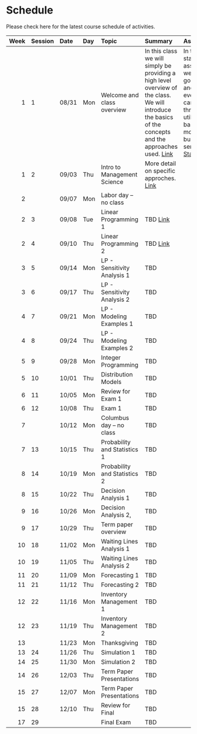 Schedule
============================


Please check here for the latest course schedule of activities.

|   Week | Session   | Date   | Day   | Topic                        | Summary                                                                                                                                                                               | Assignment                                                                                                                                                                                                         | Due   |
|-------:|:----------|:-------|:------|:-----------------------------|:--------------------------------------------------------------------------------------------------------------------------------------------------------------------------------------|:-------------------------------------------------------------------------------------------------------------------------------------------------------------------------------------------------------------------|:------|
|      1 | 1         | 08/31  | Mon   | Welcome and class overview   | In this class we will simply be providing a high level overview of the class.  We will introduce the basics of the concepts and the approaches used.  [Link](../../sessions/session1) | In this starter assignment, we are just going to try and test that everyone can go through and utilize some basic modeling of business senarios. [Starter](https://rpi.box.com/s/ldy9h2bfaz00gek5a9cotyz21sboab95) | 09/10 |
|      1 | 2         | 09/03  | Thu   | Intro to Management Science  | More detail on specific approches. [Link](../../sessions/session2)                                                                                                                    |                                                                                                                                                                                                                    |       |
|      2 |           | 09/07  | Mon   | Labor day – no class         |                                                                                                                                                                                       |                                                                                                                                                                                                                    |       |
|      2 | 3         | 09/08  | Tue   | Linear Programming 1         | TBD [Link](../../sessions/session3)                                                                                                                                                   |                                                                                                                                                                                                                    |       |
|      2 | 4         | 09/10  | Thu   | Linear Programming 2         | TBD [Link](../../sessions/session4)                                                                                                                                                   |                                                                                                                                                                                                                    |       |
|      3 | 5         | 09/14  | Mon   | LP - Sensitivity Analysis 1  | TBD                                                                                                                                                                                   |                                                                                                                                                                                                                    |       |
|      3 | 6         | 09/17  | Thu   | LP - Sensitivity Analysis 2  | TBD                                                                                                                                                                                   |                                                                                                                                                                                                                    |       |
|      4 | 7         | 09/21  | Mon   | LP - Modeling Examples 1     | TBD                                                                                                                                                                                   |                                                                                                                                                                                                                    |       |
|      4 | 8         | 09/24  | Thu   | LP - Modeling Examples 2     | TBD                                                                                                                                                                                   |                                                                                                                                                                                                                    |       |
|      5 | 9         | 09/28  | Mon   | Integer Programming          | TBD                                                                                                                                                                                   |                                                                                                                                                                                                                    |       |
|      5 | 10        | 10/01  | Thu   | Distribution Models          | TBD                                                                                                                                                                                   |                                                                                                                                                                                                                    |       |
|      6 | 11        | 10/05  | Mon   | Review for Exam 1            | TBD                                                                                                                                                                                   |                                                                                                                                                                                                                    |       |
|      6 | 12        | 10/08  | Thu   | Exam 1                       | TBD                                                                                                                                                                                   |                                                                                                                                                                                                                    |       |
|      7 |           | 10/12  | Mon   | Columbus day – no class      | TBD                                                                                                                                                                                   |                                                                                                                                                                                                                    |       |
|      7 | 13        | 10/15  | Thu   | Probability and Statistics 1 | TBD                                                                                                                                                                                   |                                                                                                                                                                                                                    |       |
|      8 | 14        | 10/19  | Mon   | Probability and Statistics 2 | TBD                                                                                                                                                                                   |                                                                                                                                                                                                                    |       |
|      8 | 15        | 10/22  | Thu   | Decision Analysis 1          | TBD                                                                                                                                                                                   |                                                                                                                                                                                                                    |       |
|      9 | 16        | 10/26  | Mon   | Decision Analysis 2,         | TBD                                                                                                                                                                                   |                                                                                                                                                                                                                    |       |
|      9 | 17        | 10/29  | Thu   | Term paper overview          | TBD                                                                                                                                                                                   |                                                                                                                                                                                                                    |       |
|     10 | 18        | 11/02  | Mon   | Waiting Lines Analysis 1     | TBD                                                                                                                                                                                   |                                                                                                                                                                                                                    |       |
|     10 | 19        | 11/05  | Thu   | Waiting Lines Analysis 2     | TBD                                                                                                                                                                                   |                                                                                                                                                                                                                    |       |
|     11 | 20        | 11/09  | Mon   | Forecasting 1                | TBD                                                                                                                                                                                   |                                                                                                                                                                                                                    |       |
|     11 | 21        | 11/12  | Thu   | Forecasting 2                | TBD                                                                                                                                                                                   |                                                                                                                                                                                                                    |       |
|     12 | 22        | 11/16  | Mon   | Inventory Management 1       | TBD                                                                                                                                                                                   |                                                                                                                                                                                                                    |       |
|     12 | 23        | 11/19  | Thu   | Inventory Management 2       | TBD                                                                                                                                                                                   |                                                                                                                                                                                                                    |       |
|     13 |           | 11/23  | Mon   | Thanksgiving                 | TBD                                                                                                                                                                                   |                                                                                                                                                                                                                    |       |
|     13 | 24        | 11/26  | Thu   | Simulation 1                 | TBD                                                                                                                                                                                   |                                                                                                                                                                                                                    |       |
|     14 | 25        | 11/30  | Mon   | Simulation 2                 | TBD                                                                                                                                                                                   |                                                                                                                                                                                                                    |       |
|     14 | 26        | 12/03  | Thu   | Term Paper Presentations     | TBD                                                                                                                                                                                   |                                                                                                                                                                                                                    |       |
|     15 | 27        | 12/07  | Mon   | Term Paper Presentations     | TBD                                                                                                                                                                                   |                                                                                                                                                                                                                    |       |
|     15 | 28        | 12/10  | Thu   | Review for Final             | TBD                                                                                                                                                                                   |                                                                                                                                                                                                                    |       |
|     17 | 29        |        |       | Final Exam                   | TBD                                                                                                                                                                                   |                                                                                                                                                                                                                    |       |